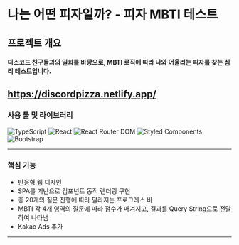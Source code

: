 # 나는 어떤 피자일까? - 피자 MBTI 테스트

## 프로젝트 개요
#### 디스코드 친구들과의 일화를 바탕으로, MBTI 로직에 따라 나와 어울리는 피자를 찾는 심리 테스트입니다.
https://discordpizza.netlify.app/
---

### 사용 툴 및 라이브러리

![TypeScript](https://img.shields.io/badge/TypeScript-3178C6?style=for-the-badge&logo=typescript&logoColor=white)
![React](https://img.shields.io/badge/React-61DAFB?style=for-the-badge&logo=react&logoColor=white)
![React Router DOM](https://img.shields.io/badge/React_Router_DOM-CA4245?style=for-the-badge&logo=react-router&logoColor=white)
![Styled Components](https://img.shields.io/badge/Styled--Components-DB7093?style=for-the-badge&logo=styled-components&logoColor=white)
![Bootstrap](https://img.shields.io/badge/Bootstrap-7952B3?style=for-the-badge&logo=bootstrap&logoColor=white)

---

### 핵심 기능

- 반응형 웹 디자인
- SPA를 기반으로 컴포넌트 동적 렌더링 구현
- 총 20개의 질문 진행에 따라 달라지는 프로그레스 바
- MBTI 각 4개 영역의 질문에 따라 점수가 매겨지고, 결과를 Query String으로 전달하여 나타냄
- Kakao Ads 추가


---



